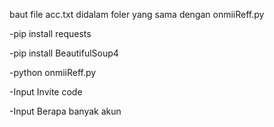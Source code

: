 baut file acc.txt didalam foler yang sama dengan onmiiReff.py

-pip install requests

-pip install BeautifulSoup4

-python onmiiReff.py

-Input Invite code

-Input Berapa banyak akun 
